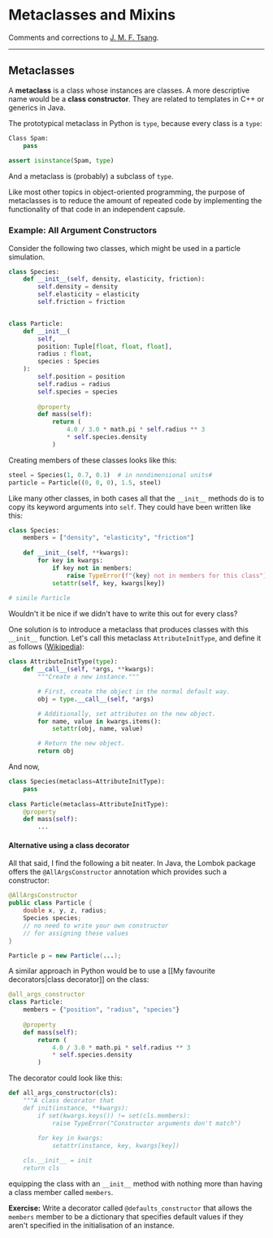 # Metaclasses and Mixins

Comments and corrections to [J. M. F. Tsang](j.m.f.tsang@cantab.net).

---


## Metaclasses

A **metaclass** is a class whose instances are classes. A more descriptive name would be a **class constructor**. They are related to templates in C++ or generics in Java.

The prototypical metaclass in Python is `type`, because every class is a `type`:

```python
Class Spam:
    pass
    
assert isinstance(Spam, type)
```

And a metaclass is (probably) a subclass of `type`.

Like most other topics in object-oriented programming, the purpose of metaclasses is to reduce the amount of repeated code by implementing the functionality of that code in an independent capsule. 

### Example: All Argument Constructors

Consider the following two classes, which might be used in a particle simulation. 
```python
class Species:
    def __init__(self, density, elasticity, friction):
        self.density = density
        self.elasticity = elasticity
        self.friction = friction


class Particle:
    def __init__(
        self, 
        position: Tuple[float, float, float], 
        radius : float, 
        species : Species
    ):
        self.position = position
        self.radius = radius
        self.species = species
        
        @property
        def mass(self):
            return (
                4.0 / 3.0 * math.pi * self.radius ** 3
                * self.species.density
            )
```
Creating members of these classes looks like this:
```python
steel = Species(1, 0.7, 0.1)  # in nondimensional units#
particle = Particle((0, 0, 0), 1.5, steel)
```
Like many other classes, in both cases all that the `__init__` methods do is to copy its keyword arguments into `self`. They could have been written like this:
```python
class Species:
    members = ["density", "elasticity", "friction"]
    
    def __init__(self, **kwargs):
        for key in kwargs:
            if key not in members:
                raise TypeError(f"{key} not in members for this class")
            setattr(self, key, kwargs[key])
            
# simile Particle
```
Wouldn't it be nice if we didn't have to write this out for every class?

One solution is to introduce a metaclass that produces classes with this `__init__` function. Let's call this metaclass `AttributeInitType`, and define it as follows ([Wikipedia](https://en.wikipedia.org/w/index.php?title=Metaclass&oldid=1031439786)):
```python
class AttributeInitType(type):
    def __call__(self, *args, **kwargs):
        """Create a new instance."""

        # First, create the object in the normal default way.
        obj = type.__call__(self, *args)

        # Additionally, set attributes on the new object.
        for name, value in kwargs.items():
            setattr(obj, name, value)

        # Return the new object.
        return obj
```

And now,
```python
class Species(metaclass=AttributeInitType):
    pass
    
class Particle(metaclass=AttributeInitType):
    @property
    def mass(self):
        ...
```


#### Alternative using a class decorator

All that said, I find the following a bit neater. In Java, the Lombok package offers the `@AllArgsConstructor` annotation which provides such a constructor:
```java
@AllArgsConstructor
public class Particle {
    double x, y, z, radius;
    Species species;
    // no need to write your own constructor
    // for assigning these values
}

Particle p = new Particle(...);
```
A similar approach in Python would be to use a [[My favourite decorators|class decorator]] on the class:
```python
@all_args_constructor
class Particle:
    members = {"position", "radius", "species"}
    
    @property
    def mass(self):
        return (
            4.0 / 3.0 * math.pi * self.radius ** 3
            * self.species.density
        )        
```
The decorator could look like this:
```python
def all_args_constructor(cls):
    """A class decorator that 
    def init(instance, **kwargs):
        if set(kwargs.keys()) != set(cls.members):
            raise TypeError("Constructor arguments don't match")
        
        for key in kwargs:
            setattr(instance, key, kwargs[key])

    cls.__init__ = init
    return cls
```
equipping the class with an `__init__` method with nothing more than having a class member called `members`.

**Exercise:** Write a decorator called `@defaults_constructor` that allows the `members` member to be a dictionary that specifies default values if they aren't specified in the initialisation of an instance.